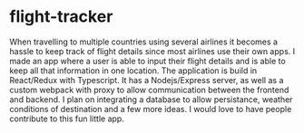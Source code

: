 # flight-tracker
When travelling to multiple countries using several airlines it becomes a hassle to keep track of flight details since most airlines use their own apps. 
I made an app where a user is able to input their flight details and is able to keep all that information in one location. 
The application is build in React/Redux with Typescript. It has a Nodejs/Express server, as well as a custom webpack with proxy to allow communication between the frontend and backend.
I plan on integrating a database to allow persistance, weather conditions of destination and a few more ideas. 
I would love to have people contribute to this fun little app.
